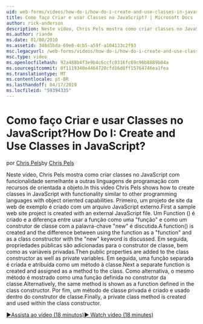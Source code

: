 ```yaml
---
uid: web-forms/videos/how-do-i/how-do-i-create-and-use-classes-in-javascript
title: Como faço Criar e usar Classes no JavaScript? | Microsoft Docs
author: rick-anderson
description: Neste vídeo, Chris Pels mostra como criar classes no JavaScript com funcionalidade semelhante a outras linguagens de programação orientada a objeto colocar...
ms.author: riande
ms.date: 01/08/2010
ms.assetid: 348d1bda-69e0-4cb5-a59f-a104133c2f93
msc.legacyurl: /web-forms/videos/how-do-i/how-do-i-create-and-use-classes-in-javascript
msc.type: video
ms.openlocfilehash: 92a488b4f3e9b4c6ccfc0316fc69c96b8889b04a
ms.sourcegitcommit: 0f1119340e4464720cfd16d0ff15764746ea1fea
ms.translationtype: MT
ms.contentlocale: pt-BR
ms.lasthandoff: 04/17/2019
ms.locfileid: "59394335"
---
```

# <a name="how-do-i-create-and-use-classes-in-javascript"></a><span data-ttu-id="0c8fd-104">Como faço Criar e usar Classes no JavaScript?</span><span class="sxs-lookup"><span data-stu-id="0c8fd-104">How Do I: Create and Use Classes in JavaScript?</span></span>

<span data-ttu-id="0c8fd-105">por [Chris Pels](https://twitter.com/chrispels)</span><span class="sxs-lookup"><span data-stu-id="0c8fd-105">by [Chris Pels](https://twitter.com/chrispels)</span></span>

<span data-ttu-id="0c8fd-106">Neste vídeo, Chris Pels mostra como criar classes no JavaScript com funcionalidade semelhante a outras linguagens de programação com recursos de orientada a objeto.</span><span class="sxs-lookup"><span data-stu-id="0c8fd-106">In this video Chris Pels shows how to create classes in JavaScript with functionality similar to other programming languages with object oriented capabilities.</span></span> <span data-ttu-id="0c8fd-107">Primeiro, um projeto de site da web de exemplo é criado com um arquivo JavaScript externo.</span><span class="sxs-lookup"><span data-stu-id="0c8fd-107">First a sample web site project is created with an external JavaScript file.</span></span> <span data-ttu-id="0c8fd-108">Um Function () é criado e a diferença entre usar a função como uma "função" e como um construtor de classe com a palavra-chave "new" é discutida.</span><span class="sxs-lookup"><span data-stu-id="0c8fd-108">A function() is created and the difference between using the function as a "function" and as a class constructor with the "new" keyword is discussed.</span></span> <span data-ttu-id="0c8fd-109">Em seguida, propriedades públicas são adicionadas para o construtor de classe, bem como as variáveis privadas.</span><span class="sxs-lookup"><span data-stu-id="0c8fd-109">Then public properties are added to the class constructor as well as private variables.</span></span> <span data-ttu-id="0c8fd-110">Em seguida, uma função separada é criada e atribuída como um método à classe.</span><span class="sxs-lookup"><span data-stu-id="0c8fd-110">Next a separate function is created and assigned as a method to the class.</span></span> <span data-ttu-id="0c8fd-111">Como alternativa, o mesmo método é mostrado como uma função definida no construtor da classe.</span><span class="sxs-lookup"><span data-stu-id="0c8fd-111">Alternatively, the same method is shown as a function defined in the class constructor.</span></span> <span data-ttu-id="0c8fd-112">Por fim, um método de classe privada é criado e usado dentro do construtor de classe.</span><span class="sxs-lookup"><span data-stu-id="0c8fd-112">Finally, a private class method is created and used within the class constructor.</span></span>

[<span data-ttu-id="0c8fd-113">&#9654;Assista ao vídeo (18 minutos)</span><span class="sxs-lookup"><span data-stu-id="0c8fd-113">&#9654; Watch video (18 minutes)</span></span>](https://channel9.msdn.com/Blogs/ASP-NET-Site-Videos/how-do-i-create-and-use-classes-in-javascript)
